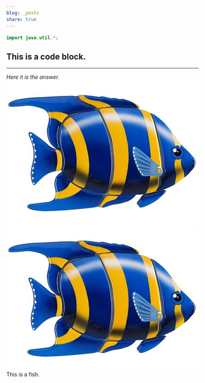 ```yaml
---  
blog: _posts  
share: true  
---  
```

```java  
import java.util.*;  
```  
## This is a code block.  
***  
*Here it is the answer.*  
<img src="https://raw.githubusercontent.com/PerceptivePenguin/PerceptivePenguin.github.io/master/_posts/assets/fish.png" alt="a fish">  
![fish](assets/fish.png)  
This is a fish.  
  
